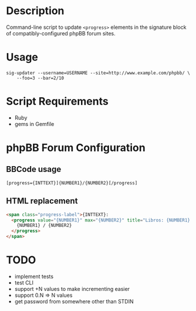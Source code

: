 # Description

Command-line script to update `<progress>` elements in the signature block
of compatibly-configured phpBB forum sites.

# Usage

    sig-updater --username=USERNAME --site=http://www.example.com/phpbb/ \
        --foo=3 --bar=2/10

# Script Requirements

- Ruby
- gems in Gemfile

# phpBB Forum Configuration

## BBCode usage

    [progress={INTTEXT}]{NUMBER1}/{NUMBER2}[/progress]

## HTML replacement

```html
<span class="progress-label">{INTTEXT}:
  <progress value="{NUMBER1}" max="{NUMBER2}" title="Libros: {NUMBER1} / {NUMBER2}">
    {NUMBER1} / {NUMBER2}
  </progress>
</span>
```

# TODO

- implement tests
- test CLI
- support +N values to make incrementing easier
- support 0.N => N values
- get password from somewhere other than STDIN
